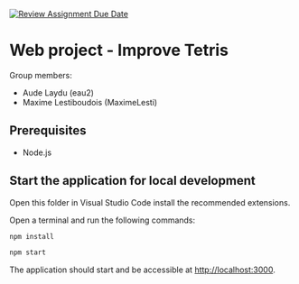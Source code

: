 [![Review Assignment Due Date](https://classroom.github.com/assets/deadline-readme-button-22041afd0340ce965d47ae6ef1cefeee28c7c493a6346c4f15d667ab976d596c.svg)](https://classroom.github.com/a/GyF48xln)
# Web project - Improve Tetris

Group members:

- Aude Laydu (eau2)
- Maxime Lestiboudois (MaximeLesti)

## Prerequisites

- Node.js

## Start the application for local development

Open this folder in Visual Studio Code install the recommended extensions.

Open a terminal and run the following commands:

```bash
npm install

npm start
```

The application should start and be accessible at <http://localhost:3000>.
